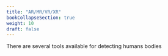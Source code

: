 ```yaml
---
title: "AR/MR/VR/XR"
bookCollapseSection: true
weight: 10
draft: false
---
```


There are several tools available for detecting humans bodies